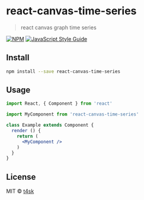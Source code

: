 # react-canvas-time-series

> react canvas graph time series

[![NPM](https://img.shields.io/npm/v/react-canvas-time-series.svg)](https://www.npmjs.com/package/react-canvas-time-series) [![JavaScript Style Guide](https://img.shields.io/badge/code_style-standard-brightgreen.svg)](https://standardjs.com)

## Install

```bash
npm install --save react-canvas-time-series
```

## Usage

```jsx
import React, { Component } from 'react'

import MyComponent from 'react-canvas-time-series'

class Example extends Component {
  render () {
    return (
      <MyComponent />
    )
  }
}
```

## License

MIT © [t4sk](https://github.com/t4sk)
